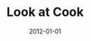 ---
layout: post
categories: 
- project
title: "Look at Cook"
date: 2012-01-01
image: /images/projects/look-at-cook.jpg
description: "Budget transparency visualization for Cook County, IL displaying all county departments broken down by fund and control officer from 1993 to 2011. Done as a collaboration with 12th District Commissioner John Fritchey. Built with Fusion Tables and jQuery."
link: http://lookatcook.org
press: 
- 
  publication: "O'Reilly Radar"
  link: http://radar.oreilly.com/2011/09/look-at-cook-gov-data-visualization.html
featured: false
published: true
---